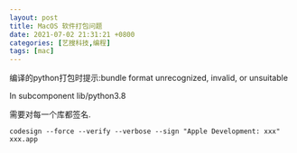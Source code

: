 ```yaml
---
layout: post
title: MacOS 软件打包问题
date: 2021-07-02 21:31:21 +0800
categories: [艺搜科技,编程]
tags: [mac]
---
```


编译的python打包时提示:bundle format unrecognized, invalid, or unsuitable

In subcomponent lib/python3.8

需要对每一个库都签名.

```
codesign --force --verify --verbose --sign "Apple Development: xxx" xxx.app
```
